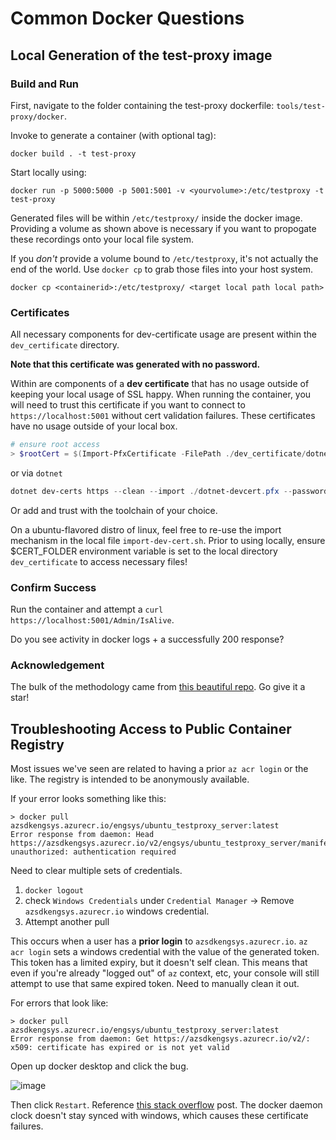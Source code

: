 # Common Docker Questions

## Local Generation of the test-proxy image

### Build and Run

First, navigate to the folder containing the test-proxy dockerfile: `tools/test-proxy/docker`.

Invoke to generate a container (with optional tag):

```docker
docker build . -t test-proxy
```

Start locally using:

```docker
docker run -p 5000:5000 -p 5001:5001 -v <yourvolume>:/etc/testproxy -t test-proxy 
```

Generated files will be within `/etc/testproxy/` inside the docker image. Providing a volume as shown above is necessary if you want to propogate these recordings onto your local file system.

If you _don't_ provide a volume bound to `/etc/testproxy`, it's not actually the end of the world. Use `docker cp` to grab those files into your host system.

```docker
docker cp <containerid>:/etc/testproxy/ <target local path local path>
```

### Certificates

All necessary components for dev-certificate usage are present within the `dev_certificate` directory.

**Note that this certificate was generated with no password.**

Within are components of a **dev certificate** that has no usage outside of keeping your local usage of SSL happy. When running the container, you will need to trust this certificate if you want to connect to `https://localhost:5001` without cert validation failures. These certificates have no usage outside of your local box.

```powershell
# ensure root access
> $rootCert = $(Import-PfxCertificate -FilePath ./dev_certificate/dotnet-devcert.pfx -CertStoreLocation 'Cert:\LocalMachine\Root')
```

or via `dotnet`

```powershell
dotnet dev-certs https --clean --import ./dotnet-devcert.pfx --password=""
```

Or add and trust with the toolchain of your choice.

On a ubuntu-flavored distro of linux, feel free to re-use the import mechanism in the local file `import-dev-cert.sh`. Prior to using locally, ensure $CERT_FOLDER environment variable is set to the local directory `dev_certificate` to access necessary files!

### Confirm Success

Run the container and attempt a `curl https://localhost:5001/Admin/IsAlive`.

Do you see activity in docker logs + a successfully 200 response?

### Acknowledgement

The bulk of the methodology came from [this beautiful repo](https://github.com/BorisWilhelms/create-dotnet-devcert). Go give it a star!

## Troubleshooting Access to Public Container Registry

Most issues we've seen are related to having a prior `az acr login` or the like. The registry is intended to be anonymously available.

If your error looks something like this:

```
> docker pull azsdkengsys.azurecr.io/engsys/ubuntu_testproxy_server:latest
Error response from daemon: Head https://azsdkengsys.azurecr.io/v2/engsys/ubuntu_testproxy_server/manifests/latest: unauthorized: authentication required
```

Need to clear multiple sets of credentials.

1. `docker logout`
2. check `Windows Credentials` under `Credential Manager` -> Remove `azsdkengsys.azurecr.io` windows credential.
3. Attempt another pull

This occurs when a user has a **prior login** to `azsdkengsys.azurecr.io`. `az acr login` sets a windows credential with the value of the generated token. This token has a limited expiry, but it doesn't self clean. This means that even if you're already "logged out" of `az` context, etc, your console will still attempt to use that same expired token.  Need to manually clean it out.

For errors that look like:

```
> docker pull azsdkengsys.azurecr.io/engsys/ubuntu_testproxy_server:latest
Error response from daemon: Get https://azsdkengsys.azurecr.io/v2/: x509: certificate has expired or is not yet valid
```

Open up docker desktop and click the bug.

![image](https://user-images.githubusercontent.com/45376673/126579279-5048132c-39c0-4b40-a3b2-6da03553097b.png)

Then click `Restart`. Reference [this stack overflow](https://stackoverflow.com/questions/35289802/docker-pull-error-x509-certificate-has-expired-or-is-not-yet-valid) post. The docker daemon clock doesn't stay synced with windows, which causes these certificate failures.
